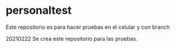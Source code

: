 # personaltest
Este repositorio es para hacer pruebas en el celular y con branch

20210222 Se crea este repositorio para las pruebas. 
